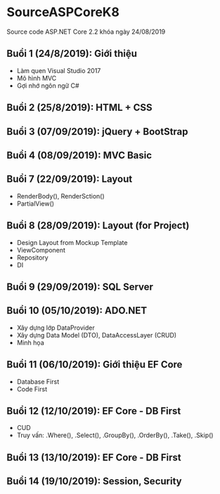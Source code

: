 ﻿# SourceASPCoreK8
Source code ASP.NET Core 2.2 khóa ngày 24/08/2019

## Buổi 1 (24/8/2019): Giới thiệu
* Làm quen Visual Studio 2017
* Mô hình MVC
* Gợi nhớ ngôn ngữ C#

## Buổi 2 (25/8/2019): HTML + CSS

## Buổi 3 (07/09/2019): jQuery + BootStrap

## Buổi 4 (08/09/2019): MVC Basic

## Buổi 7 (22/09/2019): Layout
* RenderBody(), RenderSction()
* PartialView()

## Buổi 8 (28/09/2019): Layout (for Project)
* Design Layout from Mockup Template
* ViewComponent
* Repository
* DI

## Buổi 9 (29/09/2019): SQL Server

## Buổi 10 (05/10/2019): ADO.NET
* Xây dựng lớp DataProvider
* Xây dựng Data Model (DTO), DataAccessLayer (CRUD)
* Minh họa

## Buổi 11 (06/10/2019): Giới thiệu EF Core
* Database First
* Code First

## Buổi 12 (12/10/2019): EF Core - DB First
* CUD
* Truy vấn: .Where(), .Select(), .GroupBy(), .OrderBy(), .Take(), .Skip()

## Buổi 13 (13/10/2019): EF Core - DB First

## Buổi 14 (19/10/2019): Session, Security